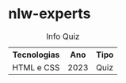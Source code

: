 # nlw-experts

<table>
  <caption>
    Info Quiz
  </caption>
  <tr>
    <th>Tecnologias</th>
    <th>Ano</th>
    <th>Tipo</th>
  </tr>
  <tr>
    <td>HTML e CSS</td>
    <td>2023</td>
    <td>Quiz</td>
  </tr>
</table>

